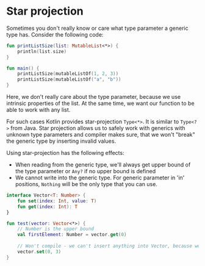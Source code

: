 # Star projection
Sometimes you don't really know or care what type parameter a generic type has. Consider
the following code:

```kotlin
fun printListSize(list: MutableList<*>) {
    println(list.size)
}

fun main() {
    printListSize(mutableListOf(1, 2, 3))
    printListSize(mutableListOf("a", "b"))
}
```

Here, we don't really care about the type parameter, because we use intrinsic properties of the
list. At the same time, we want our function to be able to work with any list.

For such cases Kotlin provides star-projection `Type<*>`. It is similar to `Type<?>` from Java.
Star projection allows us to safely work with generics with unknown type parameters and compiler
makes sure, that we won't "break" the generic type by inserting invalid values.

Using star-projection has the following effects:
* When reading from the generic type, we'll always get upper bound of the type parameter or `Any?` if no upper 
bound is defined
* We cannot write into the generic type. For generic parameter in 'in' positions, `Nothing` will be the only type that
you can use.

```kotlin
interface Vector<T: Number> {
    fun set(index: Int, value: T)
    fun get(index: Int): T
}

fun test(vector: Vector<*>) {
    // Number is the upper bound
    val firstElement: Number = vector.get(0)
    
    // Won't compile - we can't insert anything into Vector, because we don't know which type it holds
    vector.set(0, 3) 
}
```